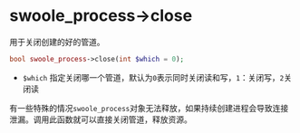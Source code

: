 # swoole_process->close

用于关闭创建的好的管道。

```php
bool swoole_process->close(int $which = 0);
```

* `$which` 指定关闭哪一个管道，默认为`0`表示同时关闭读和写，`1`：关闭写，`2`关闭读

有一些特殊的情况`swoole_process`对象无法释放，如果持续创建进程会导致连接泄漏。调用此函数就可以直接关闭管道，释放资源。



